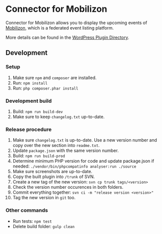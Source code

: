 # Connector for Mobilizon

Connector for Mobilizon allows you to display the upcoming events of [Mobilizon](https://joinmobilizon.org/), which is a federated event listing platform.

More details can be found in the [WordPress Plugin Directory](https://wordpress.org/plugins/connector-mobilizon/).

## Development

### Setup
1. Make sure `npm` and `composer` are installed.
2. Run: `npm install`
3. Run: `php composer.phar install`

### Development build
1. Build: `npm run build-dev`
2. Make sure to keep `changelog.txt` up-to-date.

### Release procedure
1. Make sure `changelog.txt` is up-to-date. Use a new version number and copy over the new section into `readme.txt`.
2. Update `package.json` with the same version number.
3. Build: `npm run build-prod`
4. Determine minimum PHP version for code and update package.json if needed: `./vendor/bin/phpcompatinfo analyser:run ./source`
5. Make sure screenshots are up-to-date.
6. Copy the built plugin into `/trunk` of SVN.
7. Create a new tag of the new version: `svn cp trunk tags/<version>`
8. Check the version number occurences in both folders.
9. Commit everything together: `svn ci -m "release version <version>"`
10. Tag the new version in `git` too.

### Other commands
- Run tests: `npm test`
- Delete build folder: `gulp clean`
